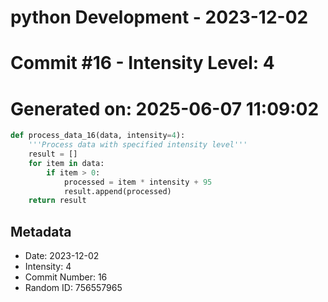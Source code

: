 ﻿# python Development - 2023-12-02
# Commit #16 - Intensity Level: 4
# Generated on: 2025-06-07 11:09:02
```python
def process_data_16(data, intensity=4):
    '''Process data with specified intensity level'''
    result = []
    for item in data:
        if item > 0:
            processed = item * intensity + 95
            result.append(processed)
    return result
```
## Metadata
- Date: 2023-12-02
- Intensity: 4
- Commit Number: 16
- Random ID: 756557965
